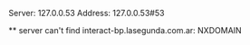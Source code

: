 Server:		127.0.0.53
Address:	127.0.0.53#53

** server can't find interact-bp.lasegunda.com.ar: NXDOMAIN

